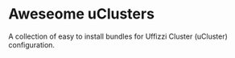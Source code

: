 # Aweseome uClusters
A collection of easy to install bundles for Uffizzi Cluster (uCluster) configuration. 
